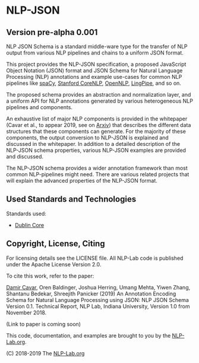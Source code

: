 # NLP-JSON

## Version pre-alpha 0.001

NLP JSON Schema is a standard middle-ware type for the transfer of NLP output from various NLP pipelines and chains to a uniform JSON format.

This project provides the NLP-JSON specification, a proposed JavaScript Object Notation (JSON) format and JSON Schema for Natural Language Processing (NLP) annotations and example use-cases for common NLP pipelines like [spaCy](https://spacy.io/), [Stanford CoreNLP](https://stanfordnlp.github.io/CoreNLP/), [OpenNLP](https://opennlp.apache.org/), [LingPipe](http://alias-i.com/lingpipe/), and so on.

The proposed schema provides an abstraction and normalization layer, and a uniform API for NLP annotations generated by various heterogeneous NLP pipelines and components.

An exhaustive list of major NLP components is provided in the whitepaper (Cavar et al., to appear 2019, see on [Arxiv](https://arxiv.org/)) that describes the different data structures that these components can generate. For the majority of these components, the output conversion to NLP-JSON is explained and discussed in the whitepaper. In addition to a detailed description of the NLP-JSON schema properties, various NLP-JSON examples are provided and discussed.

The NLP-JSON schema provides a wider annotation framework than most common NLP-pipelines might need. There are various related projects that will explain the advanced properties of the NLP-JSON format.


## Used Standards and Technologies

Standards used:

- [Dublin Core](http://dublincore.org/)


## Copyright, License, Citing

For licensing details see the LICENSE file. All NLP-Lab code is published under the Apache License Version 2.0.

To cite this work, refer to the paper:

[Damir Cavar], Oren Baldinger, Joshua Herring, Umang Mehta, Yiwen Zhang, Shantanu Bedekar, Shreejith Panicker (2019) An Annotation Encoding Schema for Natural Language Processing using JSON: NLP JSON Schema Version 0.1. Technical Report, NLP Lab, Indiana University, Version 1.0 from November 2018.

(Link to paper is coming soon)


This code, documentation, and examples are brought to you by the [NLP-Lab.org](https://nlp-lab.org/).

(C) 2018-2019 The [NLP-Lab.org](https://nlp-lab.org/)


[Damir Cavar]: http://damir.cavar.me/ "Damir Cavar"

